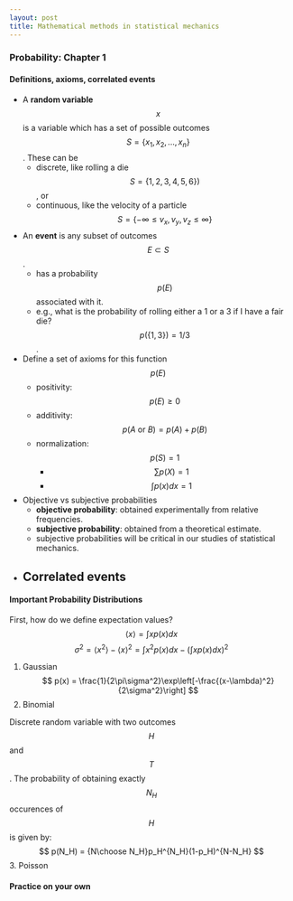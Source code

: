 ```yaml
---
layout: post
title: Mathematical methods in statistical mechanics
---
```



### Probability: Chapter 1

#### Definitions, axioms, correlated events
- A **random variable** $$x$$ is a variable which has a set of possible outcomes $$S=\{x_1, x_2, ..., x_n\}$$. These can be
    - discrete, like rolling a die $$S=\{1,2,3,4,5,6\})$$, or
    - continuous, like the velocity of a particle $$S=\{-\infty \leq v_x, v_y, v_z \leq \infty\}$$
- An **event** is any subset of outcomes $$E\subset S$$.
    - has a probability $$p(E)$$ associated with it.
    - e.g., what is the probability of rolling either a 1 or a 3 if I have a fair die? $$p(\{1,3\}) = 1/3$$.
- Define a set of axioms for this function $$p(E)$$
    - positivity: $$p(E) \geq 0$$
    - additivity: $$p(A \text{ or } B) = p(A) + p(B)$$
    - normalization: $$p(S) = 1$$
        - $$\sum p(X) = 1$$
        - $$\int p(x) dx = 1$$
- Objective vs subjective probabilities
    - **objective probability**: obtained experimentally from relative frequencies.
    - **subjective probability**: obtained from a theoretical estimate.
    - subjective probabilities will be critical in our studies of statistical mechanics.
- Correlated events
    -

#### Important Probability Distributions
First, how do we define expectation values?
$$
\langle x \rangle = \int xp(x)dx
$$
$$
\sigma^2 = \langle x^2 \rangle - \langle x \rangle^2 = \int x^2p(x)dx - \left(\int xp(x)dx\right)^2
$$
1. Gaussian
$$
p(x) = \frac{1}{2\pi\sigma^2}\exp\left[-\frac{(x-\lambda)^2}{2\sigma^2}\right]
$$
2. Binomial

Discrete random variable with two outcomes $$H$$ and $$T$$. The probability of obtaining exactly $$N_H$$ occurences of $$H$$ is given by:
$$
p(N_H) = {N\choose N_H}p_H^{N_H}(1-p_H)^{N-N_H}
$$
3. Poisson

#### Practice on your own
